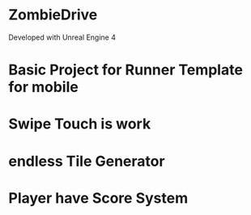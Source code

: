 # ZombieDrive

Developed with Unreal Engine 4

# Basic Project for Runner Template for mobile
# Swipe Touch is work
# endless Tile Generator
# Player have Score System
